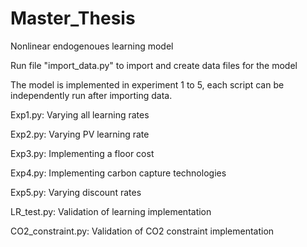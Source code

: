 # Master_Thesis
 
Nonlinear endogenoues learning model

Run file "import_data.py" to import and create data files for the model

The model is implemented in experiment 1 to 5, each script can be independently run after importing data.

Exp1.py: Varying all learning rates

Exp2.py: Varying PV learning rate

Exp3.py: Implementing a floor cost

Exp4.py: Implementing carbon capture technologies

Exp5.py: Varying discount rates

LR_test.py: Validation of learning implementation

CO2_constraint.py: Validation of CO2 constraint implementation

